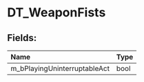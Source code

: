# DT_WeaponFists

## Fields:

| Name | Type |
| :--- | :--- |
| m_bPlayingUninterruptableAct | bool |
